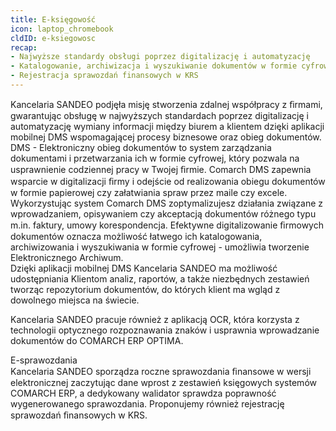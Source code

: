 ```yaml
---
title: E-księgowość
icon: laptop_chromebook
cldID: e-ksiegowosc
recap:
- Najwyższe standardy obsługi poprzez digitalizację i automatyzację
- Katalogowanie, archiwizacja i wyszukiwanie dokumentów w formie cyfrowej
- Rejestracja sprawozdań finansowych w KRS
---
```

Kancelaria SANDEO podjęła misję stworzenia zdalnej współpracy z ﬁrmami, gwarantując
obsługę w najwyższych standardach poprzez digitalizację i automatyzację wymiany informacji między biurem a klientem dzięki aplikacji mobilnej DMS wspomagającej procesy biznesowe oraz obieg dokumentów.  
DMS - Elektroniczny obieg dokumentów to system zarządzania dokumentami i przetwarzania
ich w formie cyfrowej, który pozwala na usprawnienie codziennej pracy w Twojej ﬁrmie.
Comarch DMS zapewnia wsparcie w digitalizacji ﬁrmy i odejście od realizowania obiegu
dokumentów w formie papierowej czy załatwiania spraw przez maile czy excele.
Wykorzystując system Comarch DMS zoptymalizujesz działania związane z wprowadzaniem,
opisywaniem czy akceptacją dokumentów różnego typu m.in. faktury, umowy korespondencja.
Efektywne digitalizowanie ﬁrmowych dokumentów oznacza możliwość łatwego ich
katalogowania, archiwizowania i wyszukiwania w formie cyfrowej - umożliwia tworzenie
Elektronicznego Archiwum.  
Dzięki aplikacji mobilnej DMS Kancelaria SANDEO ma możliwość udostępniania Klientom
analiz, raportów, a także niezbędnych zestawień tworząc repozytorium dokumentów, do
których klient ma wgląd z dowolnego miejsca na świecie.  

Kancelaria SANDEO pracuje również z aplikacją OCR, która korzysta z technologii optycznego
rozpoznawania znaków i usprawnia wprowadzanie dokumentów do COMARCH ERP OPTIMA.

E-sprawozdania  
Kancelaria SANDEO sporządza roczne sprawozdania ﬁnansowe w wersji elektronicznej
zaczytując dane wprost z zestawień księgowych systemów COMARCH ERP, a dedykowany
walidator sprawdza poprawność wygenerowanego sprawozdania. Proponujemy również
rejestrację sprawozdań ﬁnansowych w KRS.